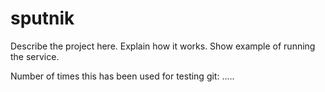 sputnik
=======

Describe the project here. Explain how it works. Show example of running the service.

Number of times this has been used for testing git:
.....
